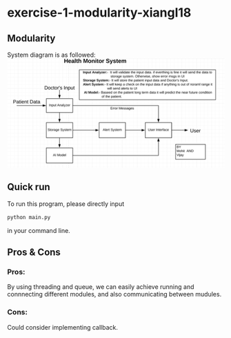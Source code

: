 # exercise-1-modularity-xiangl18
## Modularity

System diagram is as followed:  
![image](https://github.com/ec500-software-engineering/exercise-1-modularity-xiangl18/blob/master/Health_Monitor_system_diagram.png)  
## Quick run  
To run this program, please directly input 
```python
python main.py 
```
in your command line.  
## Pros & Cons  
### Pros:  
By using threading and queue, we can easily achieve running and connnecting different modules, and also communicating between mudules.  
### Cons:  
Could consider implementing callback.
